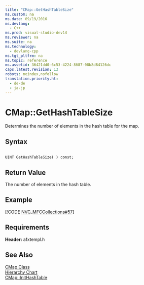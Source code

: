 ```yaml
---
title: "CMap::GetHashTableSize"
ms.custom: na
ms.date: 09/19/2016
ms.devlang: 
  - C++
ms.prod: visual-studio-dev14
ms.reviewer: na
ms.suite: na
ms.technology: 
  - devlang-cpp
ms.tgt_pltfrm: na
ms.topic: reference
ms.assetid: 36421dd0-6c53-4224-8687-08b8d84126dc
caps.latest.revision: 13
robots: noindex,nofollow
translation.priority.ht: 
  - de-de
  - ja-jp
---
```

# CMap::GetHashTableSize
Determines the number of elements in the hash table for the map.  
  
## Syntax  
  
```  
  
UINT GetHashTableSize( ) const;  
```  
  
## Return Value  
 The number of elements in the hash table.  
  
## Example  
 [!CODE [NVC_MFCCollections#57](../CodeSnippet/VS_Snippets_Cpp/NVC_MFCCollections#57)]  
  
## Requirements  
 **Header:** afxtempl.h  
  
## See Also  
 [CMap Class](../vs140/CMap-Class.md)   
 [Hierarchy Chart](../vs140/Hierarchy-Chart.md)   
 [CMap::InitHashTable](../vs140/CMap--InitHashTable.md)
